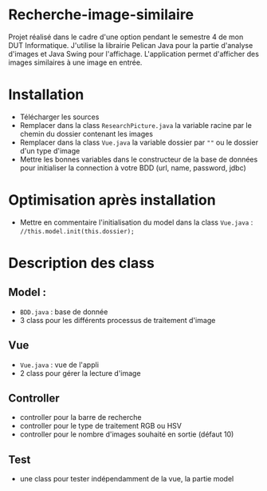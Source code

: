 # Recherche-image-similaire
Projet réalisé dans le cadre d'une option pendant le semestre 4 de mon DUT Informatique. J'utilise la librairie Pelican Java pour la partie d'analyse d'images et Java Swing pour l'affichage.
L'application permet d'afficher des images similaires à une image en entrée.

# Installation
- Télécharger les sources
- Remplacer dans la class `ResearchPicture.java` la variable racine par le chemin du dossier contenant les images
- Remplacer dans la class `Vue.java` la variable dossier par `""` ou le dossier d'un type d'image
- Mettre les bonnes variables dans le constructeur de la base de données pour initialiser la connection à votre BDD (url, name, password, jdbc)

# Optimisation après installation
- Mettre en commentaire l'initialisation du model dans la class `Vue.java` : `//this.model.init(this.dossier);`

# Description des class

## Model :
- `BDD.java` :  base de donnée
- 3 class pour les différents processus de traitement d'image

## Vue
- `Vue.java` : vue de l'appli
- 2 class pour gérer la lecture d'image

## Controller
- controller pour la barre de recherche
- controller pour le type de traitement RGB ou HSV
- controller pour le nombre d'images souhaité en sortie (défaut 10)

## Test
- une class pour tester indépendamment de la vue, la partie model
